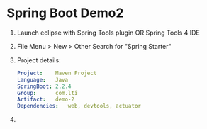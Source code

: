 # Spring Boot Demo2

1. Launch eclipse with Spring Tools plugin OR Spring Tools 4 IDE
2. File Menu > New > Other 
    Search for "Spring Starter"

3.  Project details:
    
    ```yml
    Project:    Maven Project
    Language:   Java
    SpringBoot: 2.2.4
    Group:      com.lti
    Artifact:   demo-2
    Dependencies:   web, devtools, actuator
    ```

4.  